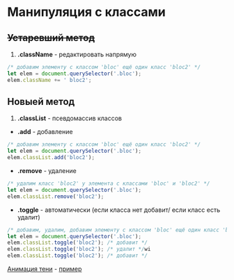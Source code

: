 # Манипуляция с классами

## ~~Устаревший метод~~

1. **.className** - редактировать напрямую
```javascript
/* добавим элементу с классом 'bloc' ещё один класс 'bloc2' */
let elem = document.querySelector('.bloc');
elem.className += ' bloc2';
```

## Новыей метод

1. **.classList** - псевдомассив классов
* **.add** - добавление
```javascript
/* добавим элементу с классом 'bloc' ещё один класс 'bloc2' */
let elem = document.querySelector('.bloc');
elem.classList.add('bloc2');
```  
* **.remove** - удаление
```javascript
/* удалим класс 'bloc2' у элемента с классами 'bloc' и 'bloc2' */
let elem = document.querySelector('.bloc');
elem.classList.remove('bloc2');
```
* **.toggle** - автоматически (если класса нет добавит/ если класс есть удалит)
```javascript
/* добавим, удалим, добавим элементу с классом 'bloc' ещё один класс 'bloc2' */
let elem = document.querySelector('.bloc');
elem.classList.toggle('bloc2'); /* добавит */
elem.classList.toggle('bloc2'); /* удалит */wi
elem.classList.toggle('bloc2'); /* добавит */
```

[Анимация тени](https://github.com/MatveevFilipp/JavaScript/blob/master/JS/ClassManipulation/ShadowAnimation.html)
\-
[пример](https://codepen.io/MatveevFilipp/pen/RwPegoM)  